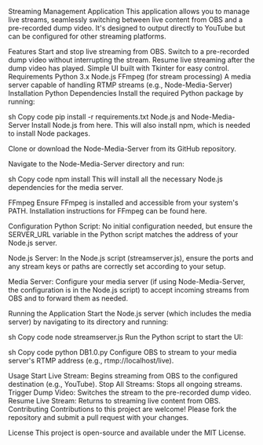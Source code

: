 Streaming Management Application
This application allows you to manage live streams, seamlessly switching between live content from OBS and a pre-recorded dump video. It's designed to output directly to YouTube but can be configured for other streaming platforms.

Features
Start and stop live streaming from OBS.
Switch to a pre-recorded dump video without interrupting the stream.
Resume live streaming after the dump video has played.
Simple UI built with Tkinter for easy control.
Requirements
Python 3.x
Node.js
FFmpeg (for stream processing)
A media server capable of handling RTMP streams (e.g., Node-Media-Server)
Installation
Python Dependencies
Install the required Python package by running:

sh
Copy code
pip install -r requirements.txt
Node.js and Node-Media-Server
Install Node.js from here. This will also install npm, which is needed to install Node packages.

Clone or download the Node-Media-Server from its GitHub repository.

Navigate to the Node-Media-Server directory and run:

sh
Copy code
npm install
This will install all the necessary Node.js dependencies for the media server.

FFmpeg
Ensure FFmpeg is installed and accessible from your system's PATH. Installation instructions for FFmpeg can be found here.

Configuration
Python Script: No initial configuration needed, but ensure the SERVER_URL variable in the Python script matches the address of your Node.js server.

Node.js Server: In the Node.js script (streamserver.js), ensure the ports and any stream keys or paths are correctly set according to your setup.

Media Server: Configure your media server (if using Node-Media-Server, the configuration is in the Node.js script) to accept incoming streams from OBS and to forward them as needed.

Running the Application
Start the Node.js server (which includes the media server) by navigating to its directory and running:

sh
Copy code
node streamserver.js
Run the Python script to start the UI:

sh
Copy code
python DB1.0.py
Configure OBS to stream to your media server's RTMP address (e.g., rtmp://localhost/live).

Usage
Start Live Stream: Begins streaming from OBS to the configured destination (e.g., YouTube).
Stop All Streams: Stops all ongoing streams.
Trigger Dump Video: Switches the stream to the pre-recorded dump video.
Resume Live Stream: Returns to streaming live content from OBS.
Contributing
Contributions to this project are welcome! Please fork the repository and submit a pull request with your changes.

License
This project is open-source and available under the MIT License.